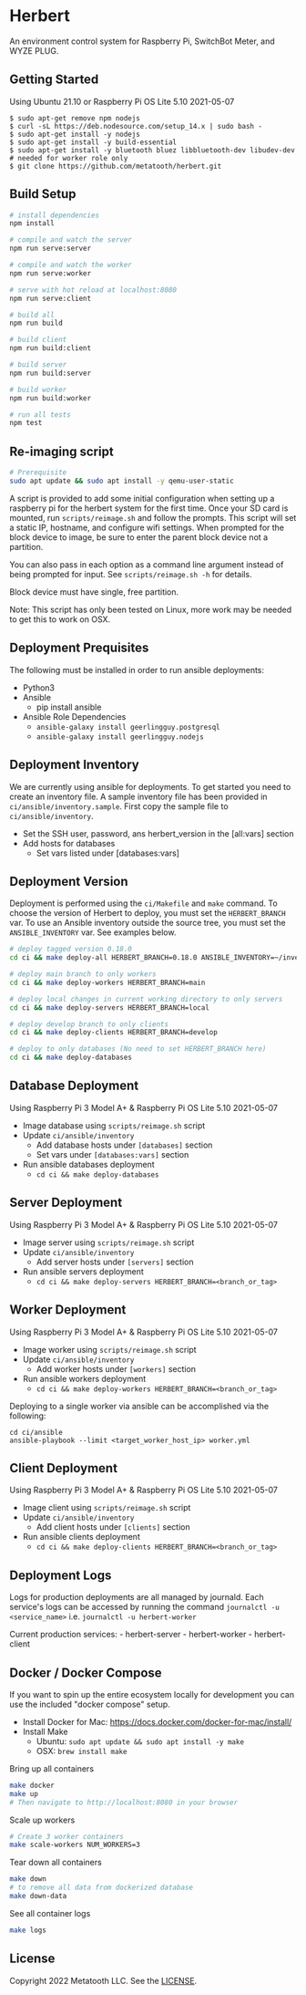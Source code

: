 # Herbert

An environment control system for Raspberry Pi, SwitchBot Meter, and WYZE PLUG.

## Getting Started

Using Ubuntu 21.10 or Raspberry Pi OS Lite 5.10 2021-05-07

```
$ sudo apt-get remove npm nodejs
$ curl -sL https://deb.nodesource.com/setup_14.x | sudo bash -
$ sudo apt-get install -y nodejs
$ sudo apt-get install -y build-essential
$ sudo apt-get install -y bluetooth bluez libbluetooth-dev libudev-dev # needed for worker role only 
$ git clone https://github.com/metatooth/herbert.git
```

## Build Setup

``` bash
# install dependencies
npm install

# compile and watch the server
npm run serve:server

# compile and watch the worker
npm run serve:worker

# serve with hot reload at localhost:8080
npm run serve:client

# build all
npm run build

# build client
npm run build:client

# build server
npm run build:server

# build worker
npm run build:worker

# run all tests
npm test
```

## Re-imaging script

```bash
# Prerequisite
sudo apt update && sudo apt install -y qemu-user-static
```

A script is provided to add some initial configuration when setting up
a raspberry pi for the herbert system for the first time. Once your SD card
is mounted, run `scripts/reimage.sh` and follow the prompts. This script will
set a static IP, hostname, and configure wifi settings. When prompted for the
block device to image, be sure to enter the parent block device not a partition.

You can also pass in each option as a command line argument instead of being
prompted for input. See `scripts/reimage.sh -h` for details.

Block device must have single, free partition.

Note: This script has only been tested on Linux, more work may be needed to
get this to work on OSX.

## Deployment Prequisites

The following must be installed in order to run ansible deployments:

- Python3
- Ansible
    - pip install ansible
- Ansible Role Dependencies
    - `ansible-galaxy install geerlingguy.postgresql`
    - `ansible-galaxy install geerlingguy.nodejs`

## Deployment Inventory

We are currently using ansible for deployments. To get started you need to
create an inventory file. A sample inventory file has been provided in
`ci/ansible/inventory.sample`. First copy the sample file to
`ci/ansible/inventory`.

- Set the SSH user, password, ans herbert_version in the [all:vars] section
- Add hosts for databases
    - Set vars listed under [databases:vars]

## Deployment Version

Deployment is performed using the `ci/Makefile` and `make` command. To choose
the version of Herbert to deploy, you must set the `HERBERT_BRANCH` var. To
use an Ansible inventory outside the source tree, you must set the
`ANSIBLE_INVENTORY` var. See examples below.

```bash
# deploy tagged version 0.18.0
cd ci && make deploy-all HERBERT_BRANCH=0.18.0 ANSIBLE_INVENTORY=~/inventory

# deploy main branch to only workers
cd ci && make deploy-workers HERBERT_BRANCH=main

# deploy local changes in current working directory to only servers
cd ci && make deploy-servers HERBERT_BRANCH=local

# deploy develop branch to only clients
cd ci && make deploy-clients HERBERT_BRANCH=develop

# deploy to only databases (No need to set HERBERT_BRANCH here)
cd ci && make deploy-databases
```

## Database Deployment

Using Raspberry Pi 3 Model A+ & Raspberry Pi OS Lite 5.10 2021-05-07

- Image database using `scripts/reimage.sh` script
- Update `ci/ansible/inventory`
    - Add database hosts under `[databases]` section
    - Set vars under `[databases:vars]` section
- Run ansible databases deployment
    - `cd ci && make deploy-databases`

## Server Deployment

Using Raspberry Pi 3 Model A+ & Raspberry Pi OS Lite 5.10 2021-05-07

- Image server using `scripts/reimage.sh` script
- Update `ci/ansible/inventory`
    - Add server hosts under `[servers]` section
- Run ansible servers deployment
    - `cd ci && make deploy-servers HERBERT_BRANCH=<branch_or_tag>`

## Worker Deployment

Using Raspberry Pi 3 Model A+ & Raspberry Pi OS Lite 5.10 2021-05-07

- Image worker using `scripts/reimage.sh` script
- Update `ci/ansible/inventory`
    - Add worker hosts under `[workers]` section
- Run ansible workers deployment
    - `cd ci && make deploy-workers HERBERT_BRANCH=<branch_or_tag>`

Deploying to a single worker via ansible can be accomplished via the following:

```
cd ci/ansible
ansible-playbook --limit <target_worker_host_ip> worker.yml
```

## Client Deployment

Using Raspberry Pi 3 Model A+ & Raspberry Pi OS Lite 5.10 2021-05-07

- Image client using `scripts/reimage.sh` script
- Update `ci/ansible/inventory`
    - Add client hosts under `[clients]` section
- Run ansible clients deployment
    - `cd ci && make deploy-clients HERBERT_BRANCH=<branch_or_tag>`

## Deployment Logs
Logs for production deployments are all managed by journald. Each service's
logs can be accessed by running the command `journalctl -u <service_name>`
i.e. `journalctl -u herbert-worker`

Current production services:
    - herbert-server
    - herbert-worker
    - herbert-client

## Docker / Docker Compose

If you want to spin up the entire ecosystem locally for development you can
use the included "docker compose" setup.

- Install Docker for Mac: https://docs.docker.com/docker-for-mac/install/
- Install Make
    - Ubuntu: `sudo apt update && sudo apt install -y make`
    - OSX: `brew install make`

Bring up all containers

```bash
make docker
make up
# Then navigate to http://localhost:8080 in your browser
```

Scale up workers

```bash
# Create 3 worker containers
make scale-workers NUM_WORKERS=3
```

Tear down all containers

```bash
make down
# to remove all data from dockerized database
make down-data
```

See all container logs

```bash
make logs
```

## License

Copyright 2022 Metatooth LLC. See the [LICENSE](LICENSE).
